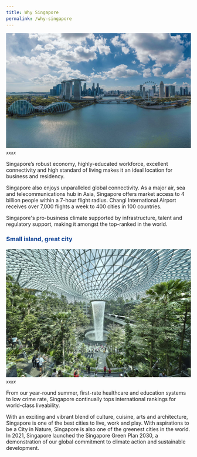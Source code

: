 ```yaml
---
title: Why Singapore
permalink: /why-singapore
---
```

![Singapore Skyline at Marina Bay](/images/jld_marinabayuracrop.jpg)
<span style="font-size:12px; font-style:italic;">xxxx</span>

Singapore’s robust economy, highly-educated workforce, excellent connectivity and high standard of living makes it an ideal location for business and residency.

Singapore also enjoys unparalleled global connectivity. As a major air, sea and telecommunications hub in Asia, Singapore offers market access to 4 billion people within a 7-hour flight radius. Changi International Airport receives over 7,000 flights a week to 400 cities in 100 countries.

Singapore's pro-business climate supported by infrastructure, talent and regulatory support, making it amongst the top-ranked in the world.

<h3 style="color:#124596; font-weight:bold;">Small island, great city </h3>

![Jewel at Changi Airport](/images/jld_changijewel.jpg)
<span style="font-size:12px; font-style:italic;">xxxx</span>

From our year-round summer, first-rate healthcare and education systems to low crime rate, Singapore continually tops international rankings for world-class liveability.

With an exciting and vibrant blend of culture, cuisine, arts and architecture, Singapore is one of the best cities to live, work and play. With aspirations to be a City in Nature, Singapore is also one of the greenest cities in the world. In 2021, Singapore launched the Singapore Green Plan 2030, a demonstration of our global commitment to climate action and sustainable development.
